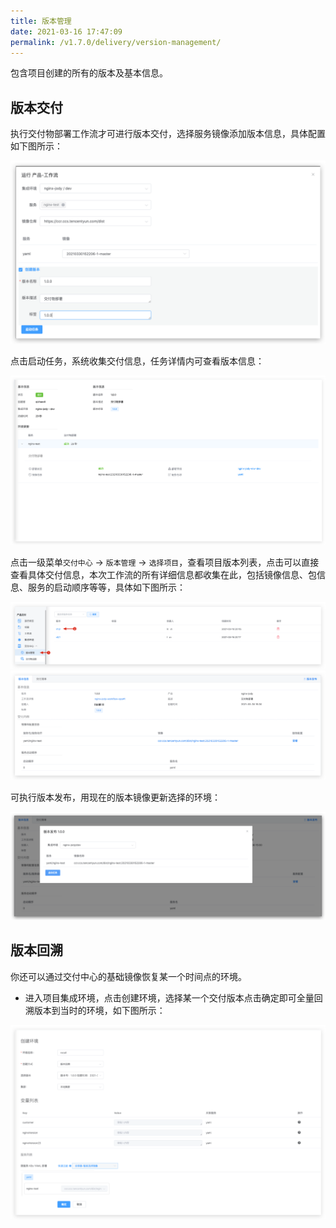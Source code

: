 ```yaml
---
title: 版本管理
date: 2021-03-16 17:47:09
permalink: /v1.7.0/delivery/version-management/
---
```


包含项目创建的所有的版本及基本信息。

## 版本交付

执行交付物部署工作流才可进行版本交付，选择服务镜像添加版本信息，具体配置如下图所示：

![版本交付](./_images/version_createDelivery02.png '版本交付')

点击启动任务，系统收集交付信息，任务详情内可查看版本信息：

![版本交付](./_images/version_createDelivery03.png '版本交付')

点击一级菜单`交付中心` -> `版本管理` -> `选择项目`，查看项目版本列表，点击可以直接查看具体交付信息，本次工作流的所有详细信息都收集在此，包括镜像信息、包信息、服务的启动顺序等等，具体如下图所示：

![版本交付](./_images/version_createDelivery004.png '版本交付')
![版本交付](./_images/version_createDelivery04.png '版本交付')

可执行版本发布，用现在的版本镜像更新选择的环境：

![版本交付](./_images/version_createDelivery05.png '版本交付')


## 版本回溯

你还可以通过交付中心的基础镜像恢复某一个时间点的环境。

- 进入项目集成环境，点击创建环境，选择某一个交付版本点击确定即可全量回溯版本到当时的环境，如下图所示：

![版本交付](./_images/version_select.png '版本交付')


